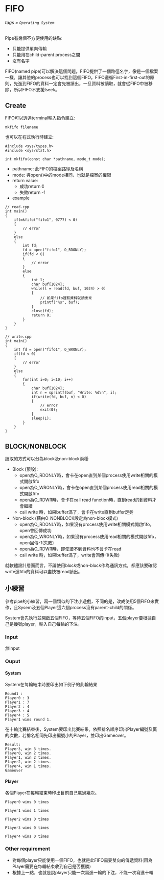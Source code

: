 # FIFO
###### tags = `Operating System`

Pipe有幾個不方便使用的缺點:
* 只能提供單向傳輸
* 只能用在child-parent process之間
* 沒有名字

FIFO(named pipe)可以解決這個問題，FIFO提供了一個路徑名字，像是一個檔案一樣，讓其他的process也可以找到這個FIFO。FIFO遵循First-in-first-out的原則，先進到FIFO的資料一定會先被讀出，一旦資料被讀取，就會從FIFO中被移除，所以FIFO不支援lseek。

## Create

FIFO可以透過terminal輸入指令建立:
    
    mkfifo filename
    
也可以在程式執行時建立:

```cpp=1
#include <sys/types.h>
#include <sys/stat.h>

int mkfifo(const char *pathname, mode_t mode);  
```

* pathname: 此FIFO的檔案路徑及名稱
* mode: 與open()中的mode相同，也就是檔案的權限
* return value:
    * 成功return 0
    * 失敗return -1
* example

```cpp=1
// read.cpp
int main()
{
    if(mkfifo("fifo1", 0777) < 0)
    {
        // error
    }
    else
    {
        int fd;
        fd = open("fifo1", O_RDONLY);
        if(fd < 0)
        {
            // error
        }
        else
        {
            int l;
            char buf[1024];
            while(l = read(fd, buf, 1024) > 0)
            {
                // 如果fifo裡有資料就讀出來
                printf("%s", buf);
            }
            close(fd);
            return 0;
        }
    }
}
```

```cpp=1
// write.cpp
int main()
{
    int fd = open("fifo1", O_WRONLY);
    if(fd < 0)
    {
        // error
    }
    else
    {
        for(int i=0; i<10; i++)
        {
            char buf[1024];
            int n = sprintf(buf, "Write: %d\n", i);
            if(write(fd, buf, n) < 0)
            {
                // error
                exit(0);
            }
            sleep(1);
        }
    }
}   
```

## BLOCK/NONBLOCK

讀取的方式可以分為block及non-block兩種:
* Block (預設): 
    * open為O_RDONLY時，會卡在open直到某個process使用write相關的模式開啟fifo
    * open為O_WRONLY時，會卡在open直到某個process使用read相關的模式開啟fifo
    * open為O_RDWR時，會卡在call read function時，直到read的到資料才會繼續
    * call write 時，如果buffer滿了，會卡在write直到buffer足夠
* Non-block (藉由O_NONBLOCK設定為non-block模式)
    * open為O_RDONLY時，如果沒有process使用write相關模式開啟fifo，open會回傳成功
    * open為O_WRONLY時，如果沒有process使用read相關的模式開啟fifo，open回傳-1(失敗)
    * open為O_RDWR時，即使讀不到資料也不會卡在read
    * call write 時，如果buffer滿了，write會回傳-1(失敗)

就軟體設計層面而言，不論使用block或non-block作為通訊方式，都應該要確認write進fifo的資料可以盡快被read讀出。

## 小練習
參考pipe的小練習，寫一個類似的下注小遊戲，不同的是，改成使用5個FIFO來實作，且Sysem及五個Player這六個process沒有parent-child的關係。

System會先執行並開啟五個FIFO，等待五個FIFO的input，五個player要根據自己是幾號player，輸入自己每輪的下注。

### Input
無input

### Ouput

#### System
System在每輪結束時要印出如下例子的此輪結果

    Round1 :
    Player0 : 3
    Player1 : 7
    Player2 : 4
    Player3 : 4
    Player4 : 5
    Player1 wins round 1.
    
在十輪比賽結束後，System要印出比賽結果，依照排名順序印出Player編號及贏的次數，若排名相同先印出編號小的Player，並印出Gameover。

    Result:
    Player3, win 3 times.
    Player0, win 2 times.
    Player1, win 2 times.
    Player2, win 2 times.
    Player4, win 1 times.
    Gameover

#### Player
各個Player在每輪結束時印出目前自己贏過幾次。

    Player0 wins 0 times
    
    Player1 wins 1 times
    
    Player2 wins 0 times

    Player3 wins 0 times
    
    Player4 wins 0 times

### Other requirement

* 對每個player只能使用一個FIFO，也就是此FIFO需要雙向的傳遞資料(因為Player需要在每輪結束收到自己是否獲勝)
* 根據上一點，也就是說player只能一次寫進一輪的下注，不能一次寫進十輪
